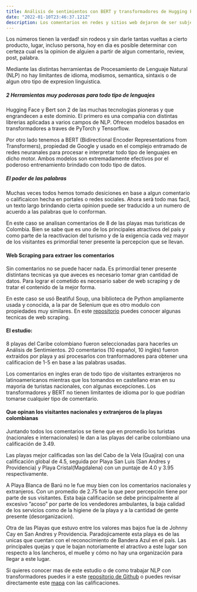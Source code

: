 ```yaml
---
title: Análisis de sentimientos con BERT y transformadores de Hugging Face
date: "2022-01-10T23:46:37.121Z"
description: Los comentarios en redes y sitios web dejaron de ser subjetivos, son buenos, malos o podrian clasificarse en un termino medio (pero mas cercanos al lado positivo o negativo). Mediante los transformadores de procesamiento de lenguaje natural (NLP) se les puede dar un valor cuantitativo y tener una idea mas clara de la percepcion de un cliente o consumidor.
---
```


Los números tienen la verdad! sin rodeos y sin darle tantas vueltas a cierto producto, lugar, incluso persona, hoy en dia es posible determinar con certeza cual es la opinion de alguien a partir de algun comentario, review, post, palabra.

Mediante las distintas herramientas de Procesamiento de Lenguaje Natural (NLP) no hay limitantes de idioma, modismos, semantica, sintaxis o de algun otro tipo de expresion linguistica.

##### 2 Herramientas muy poderosas para todo tipo de lenguajes

Hugging Face y Bert son 2 de las muchas tecnologias pioneras y que engrandecen a este dominio. El primero es una compañia con distintas librerias aplicadas a varios campos de NLP. Ofrecen modelos basados en transformadores a traves de PyTorch y Tensorflow.

Por otro lado tenemos a BERT (Bidirectional Encoder Representations from Transformers), propiedad de Google y usado en el complejo entramado de redes neuranales para procesar e interpretar todo tipo de lenguajes en dicho motor. Ambos modelos son extremadamente efectivos por el poderoso entrenamiento brindado con todo tipo de datos.

##### El poder de las palabras

Muchas veces todos hemos tomado desiciones en base a algun comentario o calificaicon hecha en portales o redes sociales. Ahora serà todo mas facil, un texto largo brindando cierta opinion puede ser traducido a un numero de acuerdo a las palabras que lo conforman. 

En este caso se analisan comentarios de 8 de las playas mas turisticas de Colombia. Bien se sabe que es uno de los principales atractivos del país y como parte de la reactivacion del turismo y de la exigencia cada vez mayor de los visitantes es primordial tener presente la percepcion que se llevan.

#### Web Scraping para extraer los comentarios

Sin comentarios no se puede hacer nada. Es primordial tener presente distintans tecnicas ya que aveces es necesario tomar gran cantidad de datos. Para lograr el cometido es necesario saber de web scraping y de tratar el contenido de la mejor forma.

En este caso se usó Beatiful Soup, una biblioteca de Python ampliamente usada y conocida, a la par de Selenium que es otro modulo con propiedades muy similares. En este [repositorio](https://github.com/grammaloreto/Web-Scraping) puedes conocer algunas tecnicas de web scraping.

#### El estudio:

8 playas del Caribe colombiano fueron seleccionadas para hacerles un Análisis de Sentimientos. 20 comentarios (10 español, 10 inglés) fueron extraídos por playa y asi procesarlos con tranformadores para obtener una calificacion de 1-5 en base a las palabras usadas.

Los comentarios en ingles eran de todo tipo de visitantes extranjeros no latinoamericanos mientras que los tomandos en castellano eran en su mayoria de turistas nacionales, con algunas excepciones. Los transformadores y BERT no tienen limitantes de idioma por lo que podrian tomarse cualquier tipo de comentario.


#### Que opinan los visitantes nacionales y extranjeros de la playas colombianas

Juntando todos los comentarios se tiene que en promedio los turistas (nacionales e internacionales) le dan a las playas del caribe colombiano una calificación de 3.49.

Las playas mejor calificadas son las del Cabo de la Vela (Guajira) con una calificación global de 4.5, seguida por Playa San Luis (San Andres y Providencia) y Playa Cristal(Magdalena) con un puntaje de 4.0 y 3.95 respectivamente.

A Playa Blanca de Barú no le fue muy bien con los comentarios nacionales y extranjeros. Con un promedio de 2.75 fue la que peor percepción tiene por parte de sus visitantes. Esta baja calificación se debe principalmente al excesivo ”acoso” por parte de los vendedores ambulantes, la baja calidad de los servicios como de la higiene de la playa y a la cantidad de gente presente (desorganizacion).

Otra de las Playas que estuvo entre los valores mas bajos fue la de Johnny Cay en San Andres y Providencia. Paradojicamente esta playa es de las unicas que cuentan con el reconocimiento de Bandera Azul en el país. Las principales quejas y que le bajan notoriamente el atractivo a este lugar son respecto a los lancheros, el muelle y cómo no hay una organización para llegar a este lugar.

Si quieres conocer mas de este estudio o de como trabajar NLP con transformadores puedes ir a este [repositorio de Github](https://github.com/grammaloreto/SentimentAnalysis) o puedes revisar directamente este [mapa](https://grammaloreto.github.io/MapSentimentAnalysis/) con las calificaciones.


